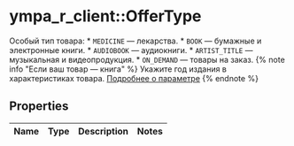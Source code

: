 # ympa_r_client::OfferType

Особый тип товара:  * `MEDICINE` — лекарства. * `BOOK` — бумажные и электронные книги. * `AUDIOBOOK` — аудиокниги. * `ARTIST_TITLE` — музыкальная и видеопродукция. * `ON_DEMAND` — товары на заказ.  {% note info \"Если ваш товар — книга\" %}  Укажите год издания в характеристиках товара. [Подробнее о параметре](../../reference/business-assortment/updateOfferMappings.md#offerparamdto)  {% endnote %} 

## Properties
Name | Type | Description | Notes
------------ | ------------- | ------------- | -------------


